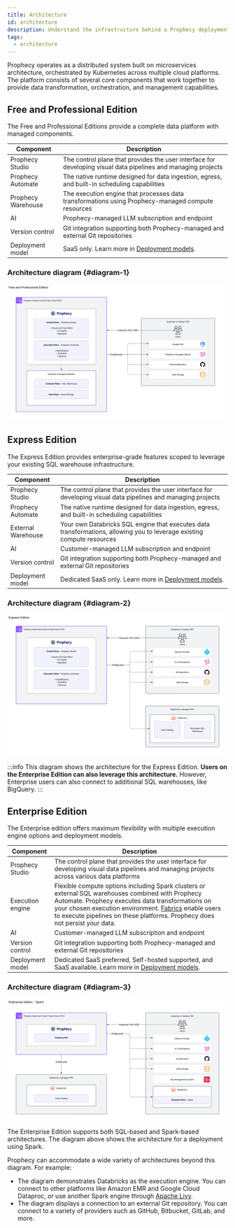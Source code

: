 ```yaml
---
title: Architecture
id: architecture
description: Understand the infrastructure behind a Prophecy deployment
tags:
  - architecture
---
```


Prophecy operates as a distributed system built on microservices architecture, orchestrated by Kubernetes across multiple cloud platforms. The platform consists of several core components that work together to provide data transformation, orchestration, and management capabilities.

## Free and Professional Edition

The Free and Professional Editions provide a complete data platform with managed components.

| Component          | Description                                                                                                   |
| ------------------ | ------------------------------------------------------------------------------------------------------------- |
| Prophecy Studio    | The control plane that provides the user interface for developing visual data pipelines and managing projects |
| Prophecy Automate  | The native runtime designed for data ingestion, egress, and built-in scheduling capabilities                  |
| Prophecy Warehouse | The execution engine that processes data transformations using Prophecy-managed compute resources             |
| AI                 | Prophecy-managed LLM subscription and endpoint                                                                |
| Version control    | Git integration supporting both Prophecy-managed and external Git repositories                                |
| Deployment model   | SaaS only. Learn more in [Deployment models](docs/administration/prophecy-deployment.md).                     |

### Architecture diagram {#diagram-1}

![Free and Professional Edition Architecture](img/arch-free-pro.png)

## Express Edition

The Express Edition provides enterprise-grade features scoped to leverage your existing SQL warehouse infrastructure.

| Component          | Description                                                                                                            |
| ------------------ | ---------------------------------------------------------------------------------------------------------------------- |
| Prophecy Studio    | The control plane that provides the user interface for developing visual data pipelines and managing projects          |
| Prophecy Automate  | The native runtime designed for data ingestion, egress, and built-in scheduling capabilities                           |
| External Warehouse | Your own Databricks SQL engine that executes data transformations, allowing you to leverage existing compute resources |
| AI                 | Customer-managed LLM subscription and endpoint                                                                         |
| Version control    | Git integration supporting both Prophecy-managed and external Git repositories                                         |
| Deployment model   | Dedicated SaaS only. Learn more in [Deployment models](docs/administration/prophecy-deployment.md).                    |

### Architecture diagram {#diagram-2}

![Enterprise and Express Edition Architecture](img/arch-enterprise-sql.png)

:::info
This diagram shows the architecture for the Express Edition. **Users on the Enterprise Edition can also leverage this architecture.** However, Enterprise users can also connect to additional SQL warehouses, like BigQuery.
:::

## Enterprise Edition

The Enterprise edition offers maximum flexibility with multiple execution engine options and deployment models.

| Component        | Description                                                                                                                                                                                                                                                                                               |
| ---------------- | --------------------------------------------------------------------------------------------------------------------------------------------------------------------------------------------------------------------------------------------------------------------------------------------------------- |
| Prophecy Studio  | The control plane that provides the user interface for developing visual data pipelines and managing projects across various data platforms                                                                                                                                                               |
| Execution engine | Flexible compute options including Spark clusters or external SQL warehouses combined with Prophecy Automate. Prophecy executes data transformations on your chosen execution environment. [Fabrics](/fabrics) enable users to execute pipelines on these platforms. Prophecy does not persist your data. |
| AI               | Customer-managed LLM subscription and endpoint                                                                                                                                                                                                                                                            |
| Version control  | Git integration supporting both Prophecy-managed and external Git repositories                                                                                                                                                                                                                            |
| Deployment model | Dedicated SaaS preferred, Self-hosted supported, and SaaS available. Learn more in [Deployment models](#deployment-models).                                                                                                                                                                               |

### Architecture diagram {#diagram-3}

![Enterprise Edition Spark Architecture](img/arch-enterprise-spark.png)

The Enterprise Edition supports both SQL-based and Spark-based architectures. The diagram above shows the architecture for a deployment using Spark.

Prophecy can accommodate a wide variety of architectures beyond this diagram. For example:

- The diagram demonstrates Databricks as the execution engine. You can connect to other platforms like Amazon EMR and Google Cloud Dataproc, or use another Spark engine through [Apache Livy](https://livy.apache.org/).
- The diagram displays a connection to an external Git repository. You can connect to a variety of providers such as GitHub, Bitbucket, GitLab, and more.
